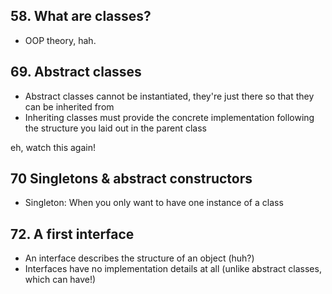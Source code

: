## 58. What are classes?
- OOP theory, hah.

## 69. Abstract classes
- Abstract classes cannot be instantiated, they're just there so that they can be inherited from
- Inheriting classes must provide the concrete implementation following the structure you laid out in the parent class

eh, watch this again!

## 70 Singletons & abstract constructors
- Singleton: When you only want to have one instance of a class

## 72. A first interface
- An interface describes the structure of an object (huh?)
- Interfaces have no implementation details at all (unlike abstract classes, which can have!)